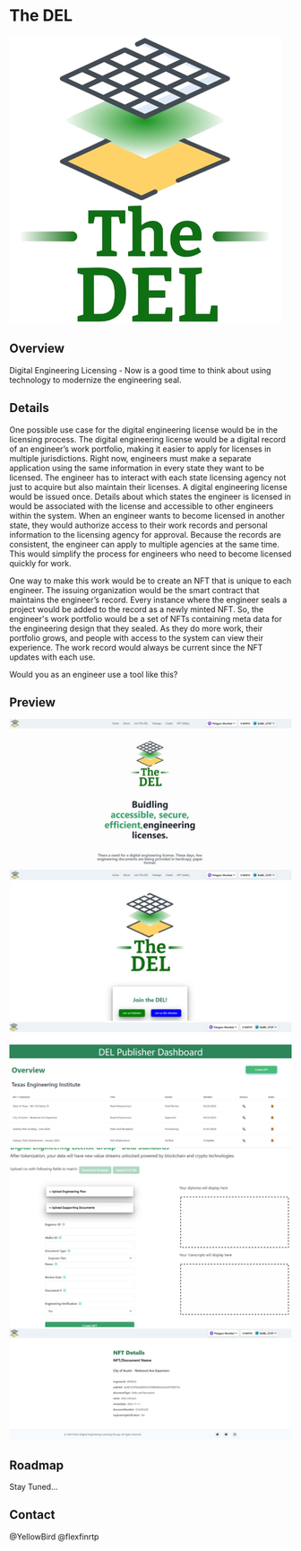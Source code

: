 # The DEL 

![DEL](./frontend/public/del-r.png)

## Overview

Digital Engineering Licensing - Now is a good time to think about using technology to modernize the engineering seal.

## Details

One possible use case for the digital engineering license would be in the licensing process. The digital engineering license would be a digital record of an engineer’s work portfolio, making it easier to apply for licenses in multiple jurisdictions. Right now, engineers must make a separate application using the same information in every state they want to be licensed. The engineer has to interact with each state licensing agency not just to acquire but also maintain their licenses. A digital engineering license would be issued once. Details about which states the engineer is licensed in would be associated with the license and accessible to other engineers within the system. When an engineer wants to become licensed in another state, they would authorize access to their work records and personal information to the licensing agency for approval. Because the records are consistent, the engineer can apply to multiple agencies at the same time. This would simplify the process for engineers who need to become licensed quickly for work.

One way to make this work would be to create an NFT that is unique to each engineer. The issuing organization would be the smart contract that maintains the engineer’s record. Every instance where the engineer seals a project would be added to the record as a newly minted NFT. So, the engineer's work portfolio would be a set of NFTs containing meta data for the engineering design that they sealed. As they do more work, their portfolio grows, and people with access to the system can view their experience. The work record would always be current since the NFT updates with each use.

Would you as an engineer use a tool like this?

## Preview

![DEL1](./frontend/public/DEL_preview1.jpg)
![DEL3](./frontend/public/DEL_preview3.jpg)
![DEL2](./frontend/public/DEL_preview2.jpg)
![DEL4](./frontend/public/DEL_preview4.jpg)
![DEL5](./frontend/public/DEL_preview5.jpg)

## Roadmap

Stay Tuned...

## Contact

@YellowBird
@flexfinrtp